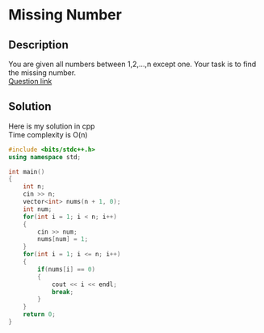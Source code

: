 # Missing Number
## Description
You are given all numbers between 1,2,...,n except one. Your task is to find the missing number.
<br>[Question link](https://cses.fi/problemset/task/1083)
## Solution
Here is my solution in cpp
<br>Time complexity is O(n)

```cpp
#include <bits/stdc++.h>
using namespace std;

int main()
{
    int n;
    cin >> n;
    vector<int> nums(n + 1, 0);
    int num;
    for(int i = 1; i < n; i++)
    {
        cin >> num;
        nums[num] = 1;
    }
    for(int i = 1; i <= n; i++)
    {
        if(nums[i] == 0)
        {
            cout << i << endl;
            break;
        }
    }
    return 0;
}

```
